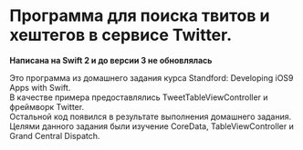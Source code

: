 <h1>Программа для поиска твитов и хештегов в сервисе Twitter.</h1>
<b>Написана на Swift 2 и до версии 3 не обновлялась</b>

Это программа из домашнего задания курса Standford: Developing iOS9 Apps with Swift.<br>
В качестве примера предоставлялись TweetTableViewController и фреймворк Twitter.<br>
Остальной код появился в результате выполнения домашнего задания.<br>
Целями данного задания были изучение CoreData, TableViewController и Grand Central Dispatch.
